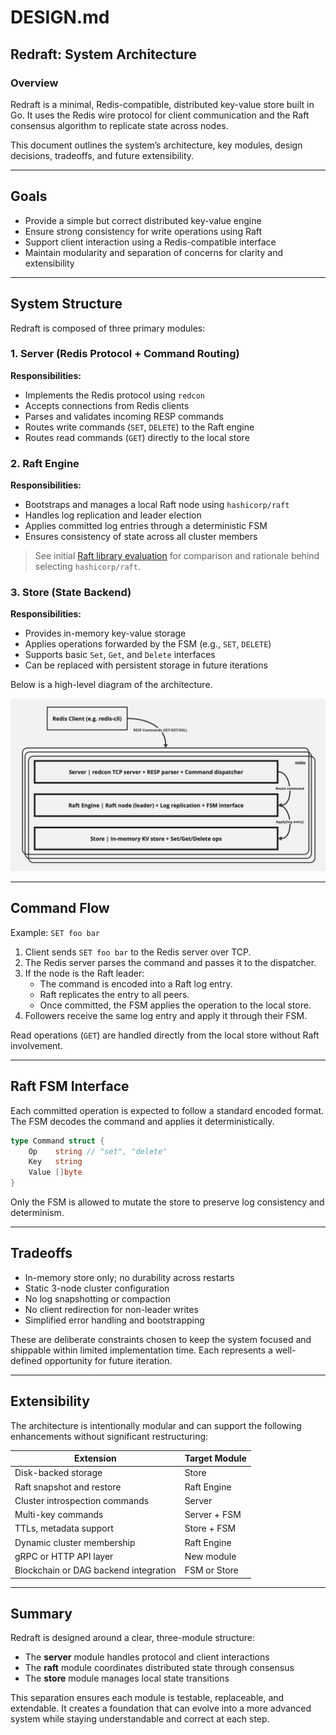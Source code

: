 # DESIGN.md

## Redraft: System Architecture

### Overview

Redraft is a minimal, Redis-compatible, distributed key-value store built in Go. It uses the Redis wire protocol for client communication and the Raft consensus algorithm to replicate state across nodes.

This document outlines the system’s architecture, key modules, design decisions, tradeoffs, and future extensibility.

---

## Goals

- Provide a simple but correct distributed key-value engine
- Ensure strong consistency for write operations using Raft
- Support client interaction using a Redis-compatible interface
- Maintain modularity and separation of concerns for clarity and extensibility

---

## System Structure

Redraft is composed of three primary modules:

### 1. Server (Redis Protocol + Command Routing)

**Responsibilities:**
- Implements the Redis protocol using `redcon`
- Accepts connections from Redis clients
- Parses and validates incoming RESP commands
- Routes write commands (`SET`, `DELETE`) to the Raft engine
- Routes read commands (`GET`) directly to the local store

### 2. Raft Engine

**Responsibilities:**
- Bootstraps and manages a local Raft node using `hashicorp/raft`
- Handles log replication and leader election
- Applies committed log entries through a deterministic FSM
- Ensures consistency of state across all cluster members

> See initial [Raft library evaluation](https://github.com/your-repo/issues/1) for comparison and rationale behind selecting `hashicorp/raft`.

### 3. Store (State Backend)

**Responsibilities:**
- Provides in-memory key-value storage
- Applies operations forwarded by the FSM (e.g., `SET`, `DELETE`)
- Supports basic `Set`, `Get`, and `Delete` interfaces
- Can be replaced with persistent storage in future iterations


Below is a high-level diagram of the architecture.

![Redraft Architecture](./img/architecture.jpg)

---

## Command Flow

Example: `SET foo bar`

1. Client sends `SET foo bar` to the Redis server over TCP.
2. The Redis server parses the command and passes it to the dispatcher.
3. If the node is the Raft leader:
   - The command is encoded into a Raft log entry.
   - Raft replicates the entry to all peers.
   - Once committed, the FSM applies the operation to the local store.
4. Followers receive the same log entry and apply it through their FSM.

Read operations (`GET`) are handled directly from the local store without Raft involvement.

---

## Raft FSM Interface

Each committed operation is expected to follow a standard encoded format. The FSM decodes the command and applies it deterministically.

```go
type Command struct {
    Op    string // "set", "delete"
    Key   string
    Value []byte
}
```

Only the FSM is allowed to mutate the store to preserve log consistency and determinism.

---

## Tradeoffs

- In-memory store only; no durability across restarts  
- Static 3-node cluster configuration  
- No log snapshotting or compaction  
- No client redirection for non-leader writes  
- Simplified error handling and bootstrapping  

These are deliberate constraints chosen to keep the system focused and shippable within limited implementation time. Each represents a well-defined opportunity for future iteration.

---

## Extensibility

The architecture is intentionally modular and can support the following enhancements without significant restructuring:

| Extension                            | Target Module     |
|--------------------------------------|-------------------|
| Disk-backed storage                  | Store             |
| Raft snapshot and restore            | Raft Engine       |
| Cluster introspection commands       | Server            |
| Multi-key commands                   | Server + FSM      |
| TTLs, metadata support               | Store + FSM       |
| Dynamic cluster membership           | Raft Engine       |
| gRPC or HTTP API layer               | New module        |
| Blockchain or DAG backend integration| FSM or Store      |

---

## Summary

Redraft is designed around a clear, three-module structure:

- The **server** module handles protocol and client interactions  
- The **raft** module coordinates distributed state through consensus  
- The **store** module manages local state transitions  

This separation ensures each module is testable, replaceable, and extendable. It creates a foundation that can evolve into a more advanced system while staying understandable and correct at each step.
